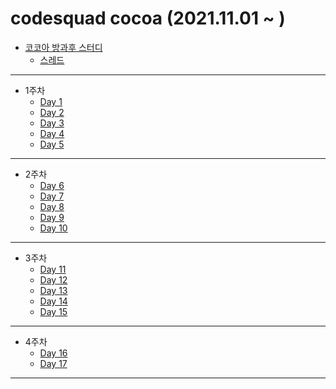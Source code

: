 # codesquad cocoa (2021.11.01 ~ )
- [코코아 방과후 스터디](https://github.com/devjun10/CodeSquad_Cocoa_Study)
  - [스레드](https://github.com/devjun10/CodeSquad_Cocoa_Study/tree/main/content/thread/donggi)
---
- 1주차
    - [Day 1](https://github.com/donggi-lee-bit/codesquad/wiki/Day-1)
    - [Day 2](https://github.com/donggi-lee-bit/codesquad/wiki/Day2)
    - [Day 3](https://github.com/donggi-lee-bit/codesquad/wiki/Day-3)
    - [Day 4](https://github.com/donggi-lee-bit/codesquad/wiki/Day-4)
    - [Day 5](https://github.com/donggi-lee-bit/codesquad/wiki/Day-5)
---
- 2주차
  - [Day 6](https://github.com/donggi-lee-bit/codesquad/wiki/Day-6)
  - [Day 7](https://github.com/donggi-lee-bit/codesquad/wiki/Day-7)
  - [Day 8](https://github.com/donggi-lee-bit/codesquad/wiki/Day-8)
  - [Day 9](https://github.com/donggi-lee-bit/codesquad/wiki/Day-9)
  - [Day 10](https://github.com/donggi-lee-bit/codesquad/wiki/Day-10)
---
- 3주차
  - [Day 11](https://github.com/donggi-lee-bit/codesquad/wiki/Day-11)
  - [Day 12](https://github.com/donggi-lee-bit/codesquad/wiki/Day-12)
  - [Day 13](https://github.com/donggi-lee-bit/codesquad/wiki/Day-13)
  - [Day 14](https://github.com/donggi-lee-bit/codesquad/wiki/Day-14)
  - [Day 15](https://github.com/donggi-lee-bit/codesquad/wiki/Day-15)
---
- 4주차
  - [Day 16](https://github.com/donggi-lee-bit/codesquad/wiki/Day-16)
  - [Day 17](https://github.com/donggi-lee-bit/codesquad/wiki/Day-17)
---
